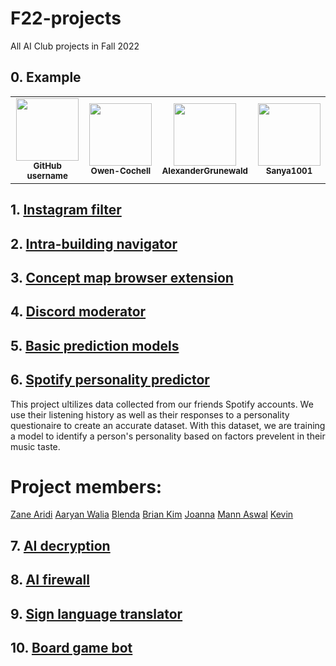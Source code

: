 # F22-projects
All AI Club projects in Fall 2022

## 0. Example
<table>
  <tbody>
    <tr>
      <td align="center">
        <a href="https://github.com/features/copilot">
        <img src="https://github.githubassets.com/images/modules/site/copilot/copilot.png" width="100px;">
        </a><br/>
        <small><b>GitHub username</b></small>
      </td>
      <td align="center">
        <a href="https://github.com/Owen-Cochell">
        <img src="https://avatars.githubusercontent.com/u/28907989?v=4" width="100px;">
        </a><br/>
        <small><b>Owen-Cochell</b></small>
      </td>
      <td align="center">
        <a href="https://github.com/AlexanderGrunewald">
        <img src="https://avatars.githubusercontent.com/u/97201153?v=4" width="100px;"/>
        </a><br/>
        <small><b>AlexanderGrunewald</b></small>
      </td>
      <td align="center">
        <a href="https://github.com/Sanya1001">
        <img src="https://avatars.githubusercontent.com/u/85473792?v=4" width="100px;"/>
        </a><br/>
        <small><b>Sanya1001</b></small>
      </td>
    </tr>
  </tbody>
</table>

## 1. [Instagram filter](#)

## 2. [Intra-building navigator](#)

## 3. [Concept map browser extension](#)

## 4. [Discord moderator](#)

## 5. [Basic prediction models](#)

## 6. [Spotify personality predictor](#)
<p>
  This project ultilizes data collected from our friends Spotify accounts. We use their listening history as well as their responses to a personality questionaire to create an accurate dataset.  With this dataset, we are training a model to identify a person's personality based on factors prevelent in their music taste.
</p>
<h1> Project members: </h1>
<a href="https://github.com/ZaneAridi1022">Zane Aridi</a>
<a href="https://github.com/aaryan-walia">Aaryan Walia</a>
<a href="https://github.com/bjyan04">Blenda</a>
<a href="https://github.com/briankim0914">Brian Kim</a>
<a href="https://github.com/KaijiaZhan">Joanna</a>
<a href="https://github.com/mannaswal">Mann Aswal</a>
<a href="https://github.com/Nilvek789">Kevin</a>
<br>

## 7. [AI decryption](#)

## 8. [AI firewall](#)

## 9. [Sign language translator](#)

## 10. [Board game bot](#)
